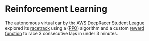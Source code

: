 # Reinforcement Learning

The autonomous virtual car by the AWS DeepRacer Student League explored its [racetrack](https://student.deepracer.com/static/media/2022_june_pro.4b272960e610715bac20.png) using a ([PPO](https://arxiv.org/abs/1707.06347)) algorithm and a custom [reward function](reward_function.py) to race 3 consecutive laps in under 3 minutes.

